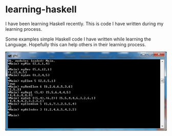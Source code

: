 # learning-haskell
I have been learning Haskell recently. This is code I have written during my learning process.

Some examples simple Haskell code I have written while learning the Language. Hopefully this can help others in their learning process. 

![alt text](https://github.com/jordanboulan/learning-haskell/blob/main/readme_image_console.png?raw=true)

